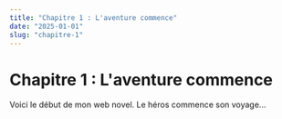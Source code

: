 ```yaml
---
title: "Chapitre 1 : L'aventure commence"
date: "2025-01-01"
slug: "chapitre-1"
---
```


# Chapitre 1 : L'aventure commence

Voici le début de mon web novel. Le héros commence son voyage...